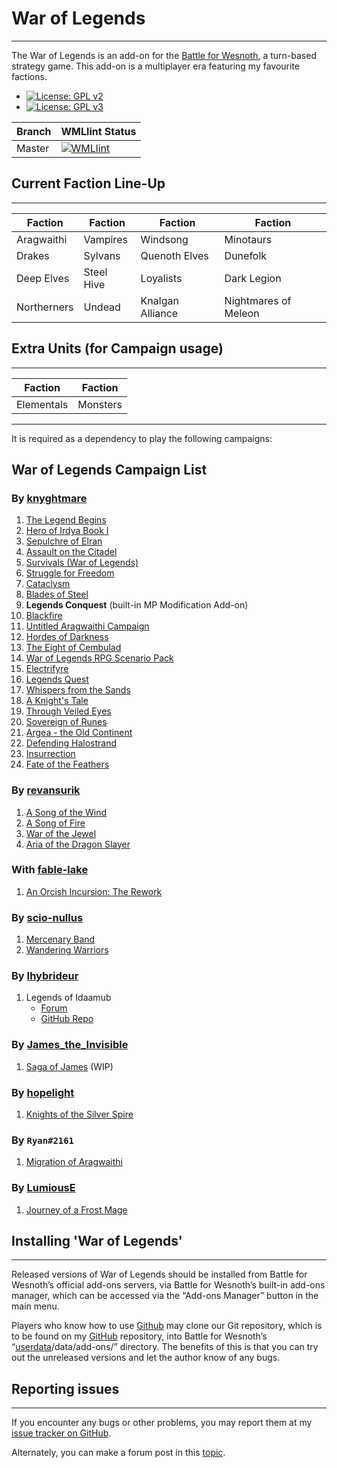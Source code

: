 # War of Legends

--------------------------------------------------------------------------------
The War of Legends is an add-on for the [Battle for Wesnoth](https://www.wesnoth.org), a turn-based strategy game.
This add-on is a multiplayer era featuring my favourite factions.

- [![License: GPL v2](https://img.shields.io/badge/License-GPL%20v2-blue.svg)](https://www.gnu.org/licenses/old-licenses/gpl-2.0.en.html)
- [![License: GPL v3](https://img.shields.io/badge/License-GPL%20v3-blue.svg)](https://www.gnu.org/licenses/old-licenses/gpl-3.0.en.html)

|Branch|WMLlint Status|
|------|---------|
|Master|[![WMLlint](https://github.com/knyghtmare/War_of_Legends/actions/workflows/lint.yml/badge.svg)](https://github.com/knyghtmare/War_of_Legends/actions/workflows/lint.yml?query=branch%master)|

## Current Faction Line-Up

--------------------------------------------------------------------------------

| Faction           | Faction           | Faction          | Faction             |
| ------------------|-------------------|------------------|---------------------|
| Aragwaithi        | Vampires          | Windsong         | Minotaurs           |
| Drakes            | Sylvans           | Quenoth Elves    | Dunefolk            |
| Deep Elves        | Steel Hive        | Loyalists        | Dark Legion         |
| Northerners       | Undead            | Knalgan Alliance | Nightmares of Meleon|

## Extra Units (for Campaign usage)

--------------------------------------------------------------------------------
| Faction           | Faction           |
| ------------------|-------------------|
| Elementals        | Monsters          |

--------------------------------------------------------------------------------
It is required as a dependency to play the following campaigns:

## War of Legends Campaign List

### By [knyghtmare](https://github.com/knyghtmare)

1. [The Legend Begins](https://github.com/knyghtmare/The_Legend_Begins)
2. [Hero of Irdya Book I](https://forums.wesnoth.org/viewtopic.php?f=8&t=43290)
3. [Sepulchre of Elran](https://forums.wesnoth.org/viewtopic.php?f=8&t=44860)
4. [Assault on the Citadel](https://github.com/knyghtmare/Assault_on_the_Citadel)
5. [Survivals (War of Legends)](https://github.com/knyghtmare/Survivals_WoL)
6. [Struggle for Freedom](https://github.com/knyghtmare/Struggle_For_Freedom)
7. [Cataclysm](https://github.com/knyghtmare/Cataclysm)
8. [Blades of Steel](https://github.com/knyghtmare/Blades_of_Steel)
9. **Legends Conquest** (built-in MP Modification Add-on)
10. [Blackfire](https://github.com/knyghtmare/Blackfire)
11. [Untitled Aragwaithi Campaign](https://github.com/knyghtmare/The_Settlers_of_Light)
12. [Hordes of Darkness](https://github.com/knyghtmare/Hordes_of_Darkness)
13. [The Eight of Cembulad](https://github.com/knyghtmare/The_Eight_of_Cembulad)
14. [War of Legends RPG Scenario Pack](https://github.com/knyghtmare/WoL_RPG_Pack)
15. [Electrifyre](https://github.com/knyghtmare/Electrifyre)
16. [Legends Quest](https://github.com/knyghtmare/Legends_Quest)
17. [Whispers from the Sands](https://github.com/knyghtmare/Whispers_from_the_Sands)
18. [A Knight's Tale](https://github.com/knyghtmare/A_Knights_Tale)
19. [Through Veiled Eyes](https://github.com/knyghtmare/Through_Veiled_Eyes)
20. [Sovereign of Runes](https://github.com/knyghtmare/Sovereign_of_Runes)
21. [Argea - the Old Continent](https://github.com/knyghtmare/Argea_the_Old_Continent)
22. [Defending Halostrand](https://github.com/knyghtmare/Defending_Halostrand)
23. [Insurrection](https://github.com/knyghtmare/Insurrection)
24. [Fate of the Feathers](https://github.com/knyghtmare/Fate_of_the_Feathers)

### By [revansurik](https://github.com/revansurik)

1. [A Song of the Wind](https://forums.wesnoth.org/viewtopic.php?p=662430#p662430)
2. [A Song of Fire](https://forums.wesnoth.org/viewtopic.php?f=8&t=38210)
3. [War of the Jewel](https://forums.wesnoth.org/viewtopic.php?f=8&t=39618)
4. [Aria of the Dragon Slayer](https://forums.wesnoth.org/viewtopic.php?f=8&t=40389)

### With [fable-lake](https://github.com/fable-lake)

1. [An Orcish Incursion: The Rework](https://github.com/knyghtmare/AOI_Rework)

### By [scio-nullus](https://forums.wesnoth.org/memberlist.php?mode=viewprofile&u=183306)

1. [Mercenary Band](https://forums.wesnoth.org/viewtopic.php?t=49866)
2. [Wandering Warriors](https://forums.wesnoth.org/viewtopic.php?t=49866)

### By [Ihybrideur](https://forums.wesnoth.org/memberlist.php?mode=viewprofile&u=185844)

1. Legends of Idaamub
    - [Forum](https://forums.wesnoth.org/viewtopic.php?p=644433#p644433)
    - [GitHub Repo](https://github.com/rodolphecombe/idaamub)

### By [James_the_Invisible](https://forums.wesnoth.org/memberlist.php?mode=viewprofile&u=132573)

1. [Saga of James](https://github.com/irdyansages/Saga_of_James) (WIP)

### By [hopelight](https://forums.wesnoth.org/memberlist.php?mode=viewprofile&u=237206)

1. [Knights of the Silver Spire](https://forums.wesnoth.org/viewtopic.php?t=56104)

### By `Ryan#2161`

1. [Migration of Aragwaithi](https://forums.wesnoth.org/viewtopic.php?t=56248)

### By [LumiousE](https://github.com/babaissarkar)

1. [Journey of a Frost Mage](https://github.com/babaissarkar/frost-mage)

## Installing '**War of Legends**'

--------------------------------------------------------------------------------
Released versions of War of Legends should be installed from Battle for Wesnoth’s
official add-ons servers, via Battle for Wesnoth’s built-in add-ons manager,
which can be accessed via the “Add-ons Manager” button in the main menu.

Players who know how to use [Github](https://github.com) may clone our Git repository, which is to
be found on my [GitHub](https://github.com/knyghtmare/War_of_Legends) repository, into Battle for Wesnoth’s
“[userdata](http://wiki.wesnoth.org/EditingWesnoth#Where_is_my_user_data_directory.3F)/data/add-ons/” directory.
The benefits of this is that you can try out the unreleased versions and let the author know of any bugs.

## Reporting issues

--------------------------------------------------------------------------------
If you encounter any bugs or other problems, you may report them at my [issue
tracker on GitHub](https://github.com/knyghtmare/War_of_Legends/issues).

Alternately, you can make a forum post in this [topic](https://forums.wesnoth.org/viewtopic.php?f=19&t=30087).
